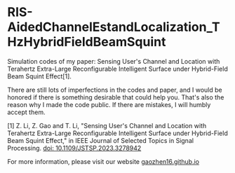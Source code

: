 # RIS-AidedChannelEstandLocalization_THzHybridFieldBeamSquint
Simulation codes of my paper: Sensing User's Channel and Location with Terahertz Extra-Large Reconfigurable Intelligent Surface under Hybrid-Field Beam Squint Effect[1].

There are still lots of imperfections in the codes and paper, and I would be honored if there is something desirable that could help you. That's also the reason why I made the code public. If there are mistakes, I will humbly accept them.


[1] Z. Li, Z. Gao and T. Li, "Sensing User's Channel and Location with Terahertz Extra-Large Reconfigurable Intelligent Surface under Hybrid-Field Beam Squint Effect," in IEEE Journal of Selected Topics in Signal Processing.
[doi: 10.1109/JSTSP.2023.3278942]("10.1109/JSTSP.2023.3278942")

For more information, please visit our website [gaozhen16.github.io]("gaozhen16.github.io")

